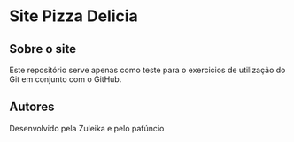 # Site Pizza Delicia 

## Sobre o site 

Este repositório serve apenas como teste para o exercicios de 
utilização do Git em conjunto com o GitHub.

## Autores 

Desenvolvido pela Zuleika e pelo pafúncio


